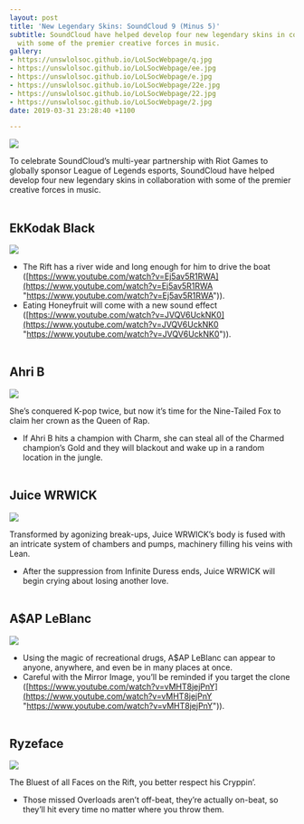 ```yaml
---
layout: post
title: 'New Legendary Skins: SoundCloud 9 (Minus 5)'
subtitle: SoundCloud have helped develop four new legendary skins in collaboration
  with some of the premier creative forces in music.
gallery:
- https://unswlolsoc.github.io/LoLSocWebpage/q.jpg
- https://unswlolsoc.github.io/LoLSocWebpage/ee.jpg
- https://unswlolsoc.github.io/LoLSocWebpage/e.jpg
- https://unswlolsoc.github.io/LoLSocWebpage/22e.jpg
- https://unswlolsoc.github.io/LoLSocWebpage/22.jpg
- https://unswlolsoc.github.io/LoLSocWebpage/2.jpg
date: 2019-03-31 23:28:40 +1100

---
```

**![](https://unswlolsoc.github.io/LoLSocWebpage/uploads/q.jpg)**

To celebrate SoundCloud’s multi-year partnership with Riot Games to globally sponsor League of Legends esports, SoundCloud have helped develop four new legendary skins in collaboration with some of the premier creative forces in music.
<br>
<br>

## **EkKodak Black**

![](https://unswlolsoc.github.io/LoLSocWebpage/uploads/2.jpg)

* The Rift has a river wide and long enough for him to drive the boat ([https://www.youtube.com/watch?v=Ej5av5R1RWA](https://www.youtube.com/watch?v=Ej5av5R1RWA "https://www.youtube.com/watch?v=Ej5av5R1RWA")).
* Eating Honeyfruit will come with a new sound effect ([https://www.youtube.com/watch?v=JVQV6UckNK0](https://www.youtube.com/watch?v=JVQV6UckNK0 "https://www.youtube.com/watch?v=JVQV6UckNK0")).
  <br>
  <br>

## **Ahri B**

![](https://unswlolsoc.github.io/LoLSocWebpage/uploads/22.jpg)

She’s conquered K-pop twice, but now it’s time for the Nine-Tailed Fox to claim her crown as the Queen of Rap.

* If Ahri B hits a champion with Charm, she can steal all of the Charmed champion’s Gold and they will blackout and wake up in a random location in the jungle. <br> <br>

## **Juice WRWICK**

![](https://unswlolsoc.github.io/LoLSocWebpage/uploads/e.jpg)

Transformed by agonizing break-ups, Juice WRWICK’s body is fused with an intricate system of chambers and pumps, machinery filling his veins with Lean.

* After the suppression from Infinite Duress ends, Juice WRWICK will begin crying about losing another love. <br> <br>

## **A$AP LeBlanc**

![](https://unswlolsoc.github.io/LoLSocWebpage/uploads/ee.jpg)

* Using the magic of recreational drugs, A$AP LeBlanc can appear to anyone, anywhere, and even be in many places at once.
* Careful with the Mirror Image, you’ll be reminded if you target the clone ([https://www.youtube.com/watch?v=vMHT8jejPnY](https://www.youtube.com/watch?v=vMHT8jejPnY "https://www.youtube.com/watch?v=vMHT8jejPnY")).
  <br>
  <br>

## **Ryzeface**

![](https://unswlolsoc.github.io/LoLSocWebpage/uploads/22e.jpg)

The Bluest of all Faces on the Rift, you better respect his Cryppin’.

* Those missed Overloads aren’t off-beat, they’re actually on-beat, so they’ll hit every time no matter where you throw them.